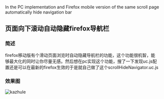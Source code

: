 In the PC implementation and Firefox mobile version of the same scroll page automatically hide navigation bar
## 页面向下滚动自动隐藏firefox导航栏
### 简述
firefox移动版有个滑动页面浏览时自动隐藏导航栏的功能，这个功能很机智，能够最大化的同时让你尽量无感。然后想在pc实现这个功能，搜了一下发现uc.js配置还是可以在最新的firefox生效的于是就自己做了这个scrollHideNavigator.uc.js
### 效果图

<img src="https://ozingi.github.io/img/Preview_scrollHideNavigator.gif" alt="kazhule"></img>
